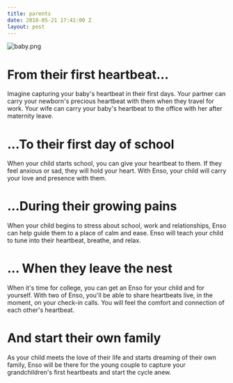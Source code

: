 ```yaml
---
title: parents
date: 2018-05-21 17:41:00 Z
layout: post
---
```


![baby.png](/uploads/baby.png)
# From their first heartbeat...

Imagine capturing your baby's heartbeat in their first days. Your partner can carry your newborn's precious heartbeat with them when they travel for work. Your wife can carry your baby's heartbeat to the office with her after maternity leave. 

# ...To their first day of school

When your child starts school, you can give your heartbeat to them. If they feel anxious or sad, they will hold your heart. With Enso, your child will carry your love and presence with them. 

# ...During their growing pains

When your child begins to stress about school, work and relationships, Enso can help guide them to a place of calm and ease. Enso will teach your child to tune into their heartbeat, breathe, and relax.

# ... When they leave the nest

When it's time for college, you can get an Enso for your child and for yourself. With two of Enso, you'll be able to share heartbeats live, in the moment, on your check-in calls. You will feel the comfort and connection of each other's heartbeat. 

# And start their own family

As your child meets the love of their life and starts dreaming of their own family, Enso will be there for the young couple to capture your grandchildren's first heartbeats and start the cycle anew.